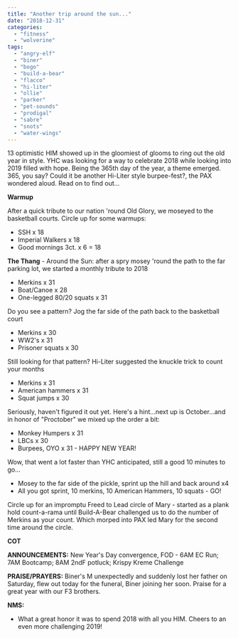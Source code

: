 ```yaml
---
title: "Another trip around the sun..."
date: "2018-12-31"
categories: 
  - "fitness"
  - "wolverine"
tags: 
  - "angry-elf"
  - "biner"
  - "bogo"
  - "build-a-bear"
  - "flacco"
  - "hi-liter"
  - "ollie"
  - "parker"
  - "pet-sounds"
  - "prodigal"
  - "sabre"
  - "snots"
  - "water-wings"
---
```


13 optimistic HIM showed up in the gloomiest of glooms to ring out the old year in style. YHC was looking for a way to celebrate 2018 while looking into 2019 filled with hope. Being the 365th day of the year, a theme emerged. 365, you say? Could it be another Hi-Liter style burpee-fest?, the PAX wondered aloud. Read on to find out...

**Warmup**

After a quick tribute to our nation 'round Old Glory, we moseyed to the basketball courts. Circle up for some warmups:

- SSH x 18
- Imperial Walkers x 18
- Good mornings 3ct. x 6 = 18

**The Thang** - Around the Sun: after a spry mosey 'round the path to the far parking lot, we started a monthly tribute to 2018

- Merkins x 31
- Boat/Canoe x 28
- One-legged 80/20 squats x 31

Do you see a pattern? Jog the far side of the path back to the basketball court

- Merkins x 30
- WW2's x 31
- Prisoner squats x 30

Still looking for that pattern? Hi-Liter suggested the knuckle trick to count your months

- Merkins x 31
- American hammers x 31
- Squat jumps x 30

Seriously, haven't figured it out yet. Here's a hint...next up is October...and in honor of "Proctober" we mixed up the order a bit:

- Monkey Humpers x 31
- LBCs x 30
- Burpees, OYO x 31 - HAPPY NEW YEAR!

Wow, that went a lot faster than YHC anticipated, still a good 10 minutes to go...

- Mosey to the far side of the pickle, sprint up the hill and back around x4
- All you got sprint, 10 merkins, 10 American Hammers, 10 squats - GO!

Circle up for an impromptu Freed to Lead circle of Mary - started as a plank hold count-a-rama until Build-A-Bear challenged us to do the number of Merkins as your count. Which morped into PAX led Mary for the second time around the circle.

**COT**

**ANNOUNCEMENTS:** New Year's Day convergence, FOD - 6AM EC Run; 7AM Bootcamp; 8AM 2ndF potluck; Krispy Kreme Challenge

**PRAISE/PRAYERS:** Biner's M unexpectedly and suddenly lost her father on Saturday, flew out today for the funeral, Biner joining her soon. Praise for a great year with our F3 brothers.

**NMS:** 

- What a great honor it was to spend 2018 with all you HIM. Cheers to an even more challenging 2019!
